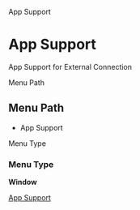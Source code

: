 
App Support
# App Support


App Support for External Connection

Menu Path
## Menu Path



- App Support

Menu Type
### Menu Type

**Window**


[App Support](functional-guide/window/window-app-support.md)